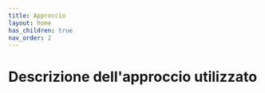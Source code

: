 ```yaml
---
title: Approccio
layout: home
has_children: true
nav_order: 2
---
```

# Descrizione dell'approccio utilizzato


